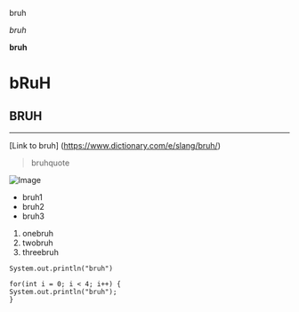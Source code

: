 bruh

*bruh*

**bruh**
# bRuH
## BRUH
---
[Link to bruh] (https://www.dictionary.com/e/slang/bruh/)
> bruhquote

![Image](http://url/a.png)
* bruh1
* bruh2
* bruh3
1. onebruh
2. twobruh
3. threebruh

`System.out.println("bruh")`

```
for(int i = 0; i < 4; i++) {
System.out.println("bruh");
}
```
